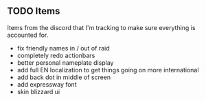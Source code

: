 ## TODO Items
Items from the discord that I'm tracking to make sure everything is accounted for.

- fix friendly names in / out of raid
- completely redo actionbars
- better personal nameplate display
- add full EN localization to get things going on more international
- add back dot in middle of screen
- add expressway font
- skin blizzard ui